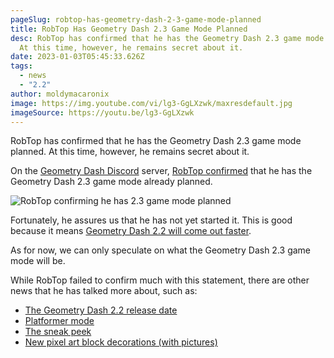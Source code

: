 ```yaml
---
pageSlug: robtop-has-geometry-dash-2-3-game-mode-planned
title: RobTop Has Geometry Dash 2.3 Game Mode Planned
desc: RobTop has confirmed that he has the Geometry Dash 2.3 game mode planned.
  At this time, however, he remains secret about it.
date: 2023-01-03T05:45:33.626Z
tags:
  - news
  - "2.2"
author: moldymacaronix
image: https://img.youtube.com/vi/lg3-GgLXzwk/maxresdefault.jpg
imageSource: https://youtu.be/lg3-GgLXzwk
---
```

RobTop has confirmed that he has the Geometry Dash 2.3 game mode planned. At this time, however, he remains secret about it.

On the [Geometry Dash Discord](/posts/geometry-dash-discord-server-how-to-join-request-levels/) server, [RobTop confirmed](https://twitter.com/today_gd/status/1584696233255657472) that he has the Geometry Dash 2.3 game mode already planned.

![RobTop confirming he has 2.3 game mode planned](https://pbs.twimg.com/media/Ff3404VaMAEfWvG?format=jpg&name=medium)

Fortunately, he assures us that he has not yet started it. This is good because it means [Geometry Dash 2.2 will come out faster](/posts/geometry-dash-2-2-release-date-confirmed-2023/).

As for now, we can only speculate on what the Geometry Dash 2.3 game mode will be.

While RobTop failed to confirm much with this statement, there are other news that he has talked more about, such as:

- [The Geometry Dash 2.2 release date](/posts/geometry-dash-2-2-release-date-confirmed-2023/)
- [Platformer mode](/posts/robtop-says-geometry-dash-2-2-platformer-mode-will-start-to-really-shine-in-2-3/)
- [The sneak peek](/posts/geometry-dash-new-sneak-peek-analysis/)
- [New pixel art block decorations (with pictures)](/posts/geometry-dash-2-2-news-new-pixel-art-blocks-leaked/)